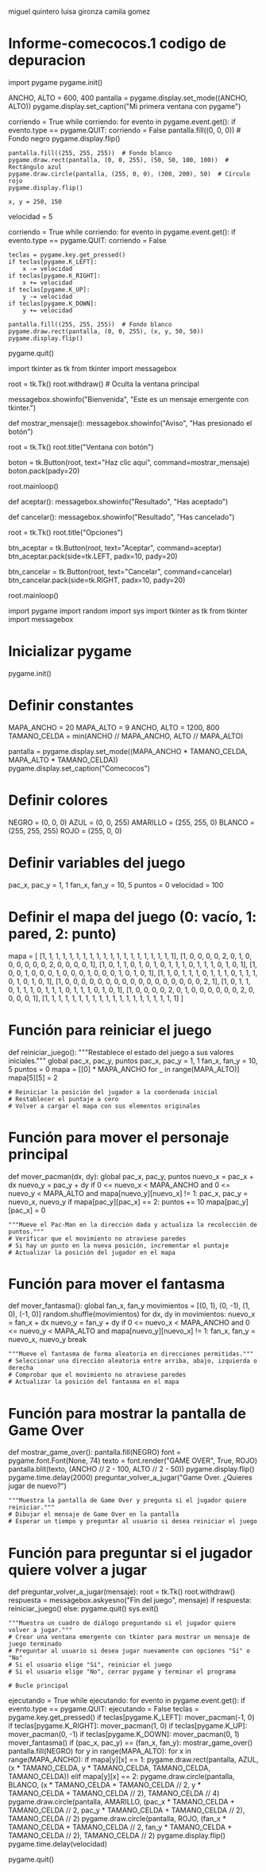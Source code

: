miguel quintero
luisa gironza
camila gomez


# Informe-comecocos.1 codigo de depuracion
import pygame
pygame.init()

ANCHO, ALTO = 600, 400
pantalla = pygame.display.set_mode((ANCHO, ALTO))
pygame.display.set_caption("Mi primera ventana con pygame")

corriendo = True
while corriendo:
    for evento in pygame.event.get():
        if evento.type == pygame.QUIT:
            corriendo = False
    pantalla.fill((0, 0, 0))  # Fondo negro
    pygame.display.flip()

    pantalla.fill((255, 255, 255))  # Fondo blanco
    pygame.draw.rect(pantalla, (0, 0, 255), (50, 50, 100, 100))  # Rectángulo azul
    pygame.draw.circle(pantalla, (255, 0, 0), (300, 200), 50)  # Círculo rojo
    pygame.display.flip()

    x, y = 250, 150
velocidad = 5

corriendo = True
while corriendo:
    for evento in pygame.event.get():
        if evento.type == pygame.QUIT:
            corriendo = False
    
    teclas = pygame.key.get_pressed()
    if teclas[pygame.K_LEFT]:
        x -= velocidad
    if teclas[pygame.K_RIGHT]:
        x += velocidad
    if teclas[pygame.K_UP]:
        y -= velocidad
    if teclas[pygame.K_DOWN]:
        y += velocidad
    
    pantalla.fill((255, 255, 255))  # Fondo blanco
    pygame.draw.rect(pantalla, (0, 0, 255), (x, y, 50, 50))
    pygame.display.flip()
    

pygame.quit()

import tkinter as tk
from tkinter import messagebox

root = tk.Tk()
root.withdraw()  # Oculta la ventana principal

messagebox.showinfo("Bienvenida", "Este es un mensaje emergente con tkinter.")


def mostrar_mensaje():
    messagebox.showinfo("Aviso", "Has presionado el botón")

root = tk.Tk()
root.title("Ventana con botón")

boton = tk.Button(root, text="Haz clic aquí", command=mostrar_mensaje)
boton.pack(pady=20)

root.mainloop()

def aceptar():
    messagebox.showinfo("Resultado", "Has aceptado")

def cancelar():
    messagebox.showinfo("Resultado", "Has cancelado")

root = tk.Tk()
root.title("Opciones")

btn_aceptar = tk.Button(root, text="Aceptar", command=aceptar)
btn_aceptar.pack(side=tk.LEFT, padx=10, pady=20)

btn_cancelar = tk.Button(root, text="Cancelar", command=cancelar)
btn_cancelar.pack(side=tk.RIGHT, padx=10, pady=20)

root.mainloop()


import pygame
import random
import sys
import tkinter as tk
from tkinter import messagebox

# Inicializar pygame
pygame.init()

# Definir constantes
MAPA_ANCHO = 20
MAPA_ALTO = 9
ANCHO, ALTO = 1200, 800
TAMANO_CELDA = min(ANCHO // MAPA_ANCHO, ALTO // MAPA_ALTO)

pantalla = pygame.display.set_mode((MAPA_ANCHO * TAMANO_CELDA, MAPA_ALTO * TAMANO_CELDA))
pygame.display.set_caption("Comecocos")

# Definir colores
NEGRO = (0, 0, 0)
AZUL = (0, 0, 255)
AMARILLO = (255, 255, 0)
BLANCO = (255, 255, 255)
ROJO = (255, 0, 0)

# Definir variables del juego
pac_x, pac_y = 1, 1
fan_x, fan_y = 10, 5
puntos = 0
velocidad = 100

# Definir el mapa del juego (0: vacío, 1: pared, 2: punto)
mapa = [
    [1, 1, 1, 1, 1, 1, 1, 1, 1, 1, 1, 1, 1, 1, 1, 1, 1, 1, 1, 1],
    [1, 0, 0, 0, 0, 2, 0, 1, 0, 0, 0, 0, 0, 0, 2, 0, 0, 0, 0, 1],
    [1, 0, 1, 1, 0, 1, 0, 1, 0, 1, 1, 1, 0, 1, 1, 1, 0, 1, 0, 1],
    [1, 0, 0, 1, 0, 0, 0, 1, 0, 0, 0, 1, 0, 0, 0, 1, 0, 1, 0, 1],
    [1, 1, 0, 1, 1, 1, 0, 1, 1, 1, 0, 1, 1, 1, 0, 1, 0, 1, 0, 1],
    [1, 0, 0, 0, 0, 0, 0, 0, 0, 0, 0, 0, 0, 0, 0, 0, 0, 0, 2, 1],
    [1, 0, 1, 1, 0, 1, 1, 1, 0, 1, 1, 1, 0, 1, 1, 1, 0, 1, 0, 1],
    [1, 0, 0, 0, 0, 2, 0, 1, 0, 0, 0, 0, 0, 0, 2, 0, 0, 0, 0, 1],
    [1, 1, 1, 1, 1, 1, 1, 1, 1, 1, 1, 1, 1, 1, 1, 1, 1, 1, 1, 1]
]


# Función para reiniciar el juego
def reiniciar_juego():
    """Restablece el estado del juego a sus valores iniciales."""
    global pac_x, pac_y, puntos
    pac_x, pac_y = 1, 1
    fan_x, fan_y = 10, 5
    puntos = 0
    mapa = [[0] * MAPA_ANCHO for _ in range(MAPA_ALTO)]
    mapa[5][5] = 2


    # Reiniciar la posición del jugador a la coordenada inicial
    # Restablecer el puntaje a cero
    # Volver a cargar el mapa con sus elementos originales

# Función para mover el personaje principal
def mover_pacman(dx, dy):
    global pac_x, pac_y, puntos
    nuevo_x = pac_x + dx
    nuevo_y = pac_y + dy
    if 0 <= nuevo_x < MAPA_ANCHO and 0 <= nuevo_y < MAPA_ALTO and mapa[nuevo_y][nuevo_x] != 1:
        pac_x, pac_y = nuevo_x, nuevo_y
        if mapa[pac_y][pac_x] == 2:
            puntos += 10
            mapa[pac_y][pac_x] = 0

    """Mueve el Pac-Man en la dirección dada y actualiza la recolección de puntos."""
    # Verificar que el movimiento no atraviese paredes
    # Si hay un punto en la nueva posición, incrementar el puntaje
    # Actualizar la posición del jugador en el mapa

# Función para mover el fantasma
def mover_fantasma():
    global fan_x, fan_y
    movimientos = [(0, 1), (0, -1), (1, 0), (-1, 0)]
    random.shuffle(movimientos)
    for dx, dy in movimientos:
        nuevo_x = fan_x + dx
        nuevo_y = fan_y + dy
        if 0 <= nuevo_x < MAPA_ANCHO and 0 <= nuevo_y < MAPA_ALTO and mapa[nuevo_y][nuevo_x] != 1:
            fan_x, fan_y = nuevo_x, nuevo_y
            break


    """Mueve el fantasma de forma aleatoria en direcciones permitidas."""
    # Seleccionar una dirección aleatoria entre arriba, abajo, izquierda o derecha
    # Comprobar que el movimiento no atraviese paredes
    # Actualizar la posición del fantasma en el mapa

# Función para mostrar la pantalla de Game Over
def mostrar_game_over():
    pantalla.fill(NEGRO)
    font = pygame.font.Font(None, 74)
    texto = font.render("GAME OVER", True, ROJO)
    pantalla.blit(texto, (ANCHO // 2 - 100, ALTO // 2 - 50))
    pygame.display.flip()
    pygame.time.delay(2000)
    preguntar_volver_a_jugar("Game Over. ¿Quieres jugar de nuevo?")



    """Muestra la pantalla de Game Over y pregunta si el jugador quiere reiniciar."""
    # Dibujar el mensaje de Game Over en la pantalla
    # Esperar un tiempo y preguntar al usuario si desea reiniciar el juego

# Función para preguntar si el jugador quiere volver a jugar
def preguntar_volver_a_jugar(mensaje):
    root = tk.Tk()
    root.withdraw()
    respuesta = messagebox.askyesno("Fin del juego", mensaje)
    if respuesta:
        reiniciar_juego()
    else:
        pygame.quit()
        sys.exit()

    """Muestra un cuadro de diálogo preguntando si el jugador quiere volver a jugar."""
    # Crear una ventana emergente con tkinter para mostrar un mensaje de juego terminado
    # Preguntar al usuario si desea jugar nuevamente con opciones "Sí" o "No"
    # Si el usuario elige "Sí", reiniciar el juego
    # Si el usuario elige "No", cerrar pygame y terminar el programa

    # Bucle principal
ejecutando = True
while ejecutando:
    for evento in pygame.event.get():
        if evento.type == pygame.QUIT:
            ejecutando = False
    teclas = pygame.key.get_pressed()
    if teclas[pygame.K_LEFT]:
        mover_pacman(-1, 0)
    if teclas[pygame.K_RIGHT]:
        mover_pacman(1, 0)
    if teclas[pygame.K_UP]:
        mover_pacman(0, -1)
    if teclas[pygame.K_DOWN]:
        mover_pacman(0, 1)
    mover_fantasma()
    if (pac_x, pac_y) == (fan_x, fan_y):
        mostrar_game_over()
    pantalla.fill(NEGRO)
    for y in range(MAPA_ALTO):
        for x in range(MAPA_ANCHO):
            if mapa[y][x] == 1:
                pygame.draw.rect(pantalla, AZUL, (x * TAMANO_CELDA, y * TAMANO_CELDA, TAMANO_CELDA, TAMANO_CELDA))
            elif mapa[y][x] == 2:
                pygame.draw.circle(pantalla, BLANCO, (x * TAMANO_CELDA + TAMANO_CELDA // 2, y * TAMANO_CELDA + TAMANO_CELDA // 2), TAMANO_CELDA // 4)
    pygame.draw.circle(pantalla, AMARILLO, (pac_x * TAMANO_CELDA + TAMANO_CELDA // 2, pac_y * TAMANO_CELDA + TAMANO_CELDA // 2), TAMANO_CELDA // 2)
    pygame.draw.circle(pantalla, ROJO, (fan_x * TAMANO_CELDA + TAMANO_CELDA // 2, fan_y * TAMANO_CELDA + TAMANO_CELDA // 2), TAMANO_CELDA // 2)
    pygame.display.flip()
    pygame.time.delay(velocidad)

pygame.quit()     
